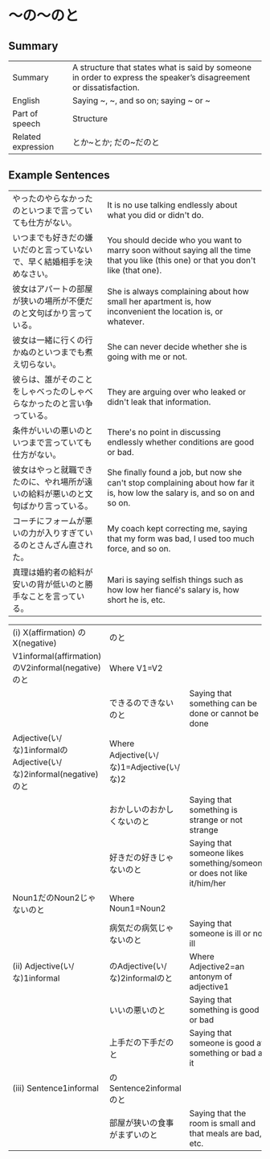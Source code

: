 # ～の～のと

## Summary

<table><tr>   <td>Summary</td>   <td>A structure that states what is said by someone in order to express the speaker’s disagreement or dissatisfaction.</td></tr><tr>   <td>English</td>   <td>Saying ~, ~, and so on; saying ~ or ~</td></tr><tr>   <td>Part of speech</td>   <td>Structure</td></tr><tr>   <td>Related expression</td>   <td>とか~とか; だの~だのと</td></tr></table>

## Example Sentences

<table><tr>   <td>やったのやらなかったのといつまで言っていても仕方がない。</td>   <td>It is no use talking endlessly about what you did or didn't do.</td></tr><tr>   <td>いつまでも好きだの嫌いだのと言っていないで、早く結婚相手を決めなさい。</td>   <td>You should decide who you want to marry soon without saying all the time that you like (this one) or that you don't like (that one).</td></tr><tr>   <td>彼女はアパートの部屋が狭いの場所が不便だのと文句ばかり言っている。</td>   <td>She is always complaining about how small her apartment is, how inconvenient the location is, or whatever.</td></tr><tr>   <td>彼女は一緒に行くの行かぬのといつまでも煮え切らない。</td>   <td>She can never decide whether she is going with me or not.</td></tr><tr>   <td>彼らは、誰がそのことをしゃべったのしゃべらなかったのと言い争っている。</td>   <td>They are arguing over who leaked or didn't leak that information.</td></tr><tr>   <td>条件がいいの悪いのといつまで言っていても仕方がない。</td>   <td>There's no point in discussing endlessly whether conditions are good or bad.</td></tr><tr>   <td>彼女はやっと就職できたのに、やれ場所が遠いの給料が悪いのと文句ばかり言っている。</td>   <td>She ﬁnally found a job, but now she can't stop complaining about how far it is, how low the salary is, and so on and so on.</td></tr><tr>   <td>コーチにフォームが悪いの力が入りすぎているのとさんざん直された。</td>   <td>My coach kept correcting me, saying that my form was bad, I used too much force, and so on.</td></tr><tr>   <td>真理は婚約者の給料が安いの背が低いのと勝手なことを言っている。</td>   <td>Mari is saying selfish things such as how low her fiancé's salary is, how short he is, etc.</td></tr></table>

<table class="table"><tbody><tr class="tr head"><td class="td"><span class="numbers">(i)</span> <span class="bold">X(affirmation)</span> <span class="concept">の</span><span class="bold">X(negative)</span> </td><td class="td"><span class="concept">のと</span></td><td class="td"></td></tr><tr class="tr"><td class="td"><span>V1informal(affirmation)</span> <span class="concept">の</span><span>V2informal(negative)</span> <span class="concept">のと</span></td><td class="td"><span class="concept"></span><span>Where V1=V2</span></td><td class="td"></td></tr><tr class="tr"><td class="td"></td><td class="td"><span>できる</span><span class="concept">の</span><span>できない</span><span class="concept">のと</span></td><td class="td"><span>Saying that something can be done or cannot be    done</span></td></tr><tr class="tr"><td class="td"><span>Adjective(い/な)1informal</span><span class="concept">の</span><span>Adjective(い/な)2informal(negative)</span> <span class="concept">のと</span></td><td class="td"><span class="concept"></span><span>Where Adjective(い/な)1=Adjective(い/な)2</span></td><td class="td"></td></tr><tr class="tr"><td class="td"></td><td class="td"><span>おかしい</span><span class="concept">の</span><span>おかしくない</span><span class="concept">のと</span></td><td class="td"><span>Saying that something is strange or not strange</span></td></tr><tr class="tr"><td class="td"></td><td class="td"><span>好きだ</span><span class="concept">の</span><span>好きじゃない</span><span class="concept">のと</span></td><td class="td"><span>Saying that someone likes something/someone or does not like it/him/her</span></td></tr><tr class="tr"><td class="td">Noun<span class="subscript">1</span>だ<span class="concept">の</span>Noun<span class="subscript">2</span>じゃない<span class="concept">のと</span></td><td class="td">Where Noun<span class="subscript">1</span>=Noun<span class="subscript">2</span></td><td class="td"></td></tr> <tr class="tr"><td class="td"></td><td class="td">病気だ<span class="concept">の</span>病気じゃない<span class="concept">のと</span></td><td class="td">Saying that someone is ill or not ill</td></tr><tr class="tr head"><td class="td"><span class="numbers">(ii)</span> <span class="bold">Adjective(い/な)1informal</span></td><td class="td"><span class="concept">の</span><span>Adjective(い/な)2informal</span><span class="concept">のと</span></td><td class="td"><span>Where Adjective2=an antonym of adjective1</span></td></tr><tr class="tr"><td class="td"></td><td class="td"><span>いい</span><span class="concept">の</span><span>悪い</span><span class="concept">のと</span></td><td class="td"><span>Saying that something is good or bad</span></td></tr><tr class="tr"><td class="td"></td><td class="td"><span>上手だ</span><span class="concept">の</span><span>下手だ</span><span class="concept">のと</span></td><td class="td"><span>Saying that someone is good at something or bad at it</span></td></tr><tr class="tr head"><td class="td"><span class="numbers">(iii)</span> <span class="bold">Sentence1informal</span></td><td class="td"><span class="concept">の</span><span>Sentence2informal</span><span class="concept">のと</span></td><td class="td"></td></tr><tr class="tr"><td class="td"></td><td class="td"><span>部屋が狭い</span><span class="concept">の</span><span>食事がまずい</span><span class="concept">のと</span></td><td class="td"><span>Saying that the room is small and that meals are bad, etc.</span></td></tr></tbody></table>

